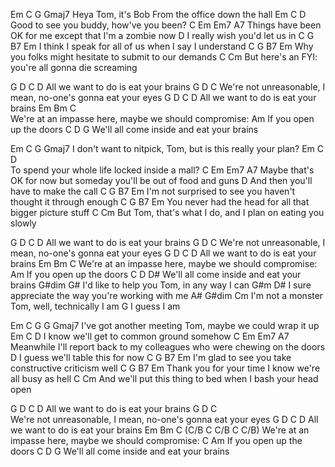 Em              C              G               Gmaj7
 Heya Tom, it's Bob From the office down the hall
Em               C                 D
 Good to see you buddy, how've you been?
C              Em                Em7                  A7 
 Things have been OK for me except that I'm a zombie now
                           D
I really wish you'd let us in
  C                 G                B7         Em
I think I speak for all of us when I say I understand
  C                 G                B7         Em
Why you folks might hesitate to submit to our demands
    C              Cm
But here's an FYI: you're all gonna die screaming

G     D             C               D
All we want to do is eat your brains
            G                   D                       C
We're not unreasonable, I mean, no-one's gonna eat your eyes
G     D             C               D
All we want to do is eat your brains
            Em            Bm           C  
We're at an impasse here, maybe we should compromise:
                     Am
If you open up the doors
C                         D        G
We'll all come inside and eat your brains

Em                C               G                 Gmaj7
I don't want to nitpick, Tom, but is this really your plan?
Em                   C                    D    
To spend your whole life locked inside a mall?
C                           Em                Em7             A7
Maybe that's OK for now but someday you'll be out of food and guns
                                D
And then you'll have to make the call
C                  G                B7           Em
I'm not surprised to see you haven't thought it through enough
C                  G                 B7           Em
You never had the head for all that bigger picture stuff
C                               Cm
But Tom, that's what I do, and I plan on eating you slowly

G     D             C               D
All we want to do is eat your brains
            G                   D         C
We're not unreasonable, I mean, no-one's gonna eat your eyes
G     D             C               D
All we want to do is eat your brains
            Em            Bm               C
We're at an impasse here, maybe we should compromise:
                   Am
If you open up the doors
C                         D        D#
We'll all come inside and eat your brains
                             G#dim          G#
I'd like to help you Tom, in any   way   I can
         G#m                             D#
I sure appreciate the way you're working with me
          A#                  G#dim        Cm
I'm not a monster Tom, well, technically I am
          G
I guess I am

Em              C              G               G    Gmaj7
I've got another meeting Tom, maybe we could wrap it up
Em               C                 D
I know we'll get to common ground somehow
    C               Em                Em7                           A7
Meanwhile I'll report back to my colleagues who were chewing on the doors
                           D
I guess we'll table this for now
  C                 G                B7         Em
I'm glad to see you take constructive criticism well
  C                 G                B7         Em
Thank you for your time I know we're all busy as hell
    C                           Cm
And we'll put this thing to bed when I bash your head open


G     D             C               D
All we want to do is eat your brains
            G                   D                       C    
We're not unreasonable, I mean, no-one's gonna eat your eyes
G     D             C               D
All we want to do is eat your brains
            Em            Bm              C           (C/B C C/B C C/B) 
We're at an impasse here, maybe we should compromise:
       C            Am
If you open up the doors
C                          D        G
We'll all come inside and eat your brains
